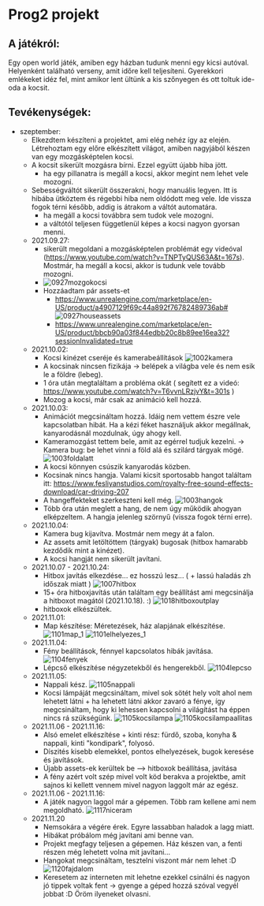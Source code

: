 # Prog2 projekt
## A játékról:
Egy open world játék, amiben egy házban tudunk menni egy kicsi autóval. Helyenként található verseny, amit időre kell teljesíteni. Gyerekkori emlékeket idéz fel, mint amikor lent ültünk a kis szőnyegen és ott toltuk ide-oda a kocsit.

## Tevékenységek:
* szeptember:
    * Elkezdtem készíteni a projektet, ami elég nehéz így az elején. Létrehoztam egy előre elkészített világot, amiben nagyjából készen van egy mozgásképtelen kocsi.
    * A kocsit sikerült mozgásra bírni. Ezzel együtt újabb hiba jött.
        * ha egy pillanatra is megáll a kocsi, akkor megint nem lehet vele mozogni.
    * Sebességváltót sikerült összerakni, hogy manuális legyen. Itt is hibába ütköztem és régebbi hiba nem oldódott meg vele. Ide vissza fogok térni később, addig is átrakom a váltót automatára.
        * ha megáll a kocsi továbbra sem tudok vele mozogni.
        * a váltótól teljesen függetlenül képes a kocsi nagyon gyorsan menni.
    * 2021.09.27:
        * sikerült megoldani a mozgásképtelen problémát egy videóval (https://www.youtube.com/watch?v=TNPTyQUS63A&t=167s). Mostmár, ha megáll a kocsi, akkor is tudunk vele tovább mozogni.
        * ![0927mozgokocsi](https://user-images.githubusercontent.com/71563655/134878946-09a86e6c-41c2-4e75-bd1f-41e4f3c3cfc6.png)
        * Hozzáadtam pár assets-et
            * https://www.unrealengine.com/marketplace/en-US/product/a4907129f69c44a892f76782489736ab#
            ![0927houseassets](https://user-images.githubusercontent.com/71563655/134886117-fcd69fc9-8c3b-4bc5-93bd-02e9a6f9ca4c.png)
            * https://www.unrealengine.com/marketplace/en-US/product/bbcb90a03f844edbb20c8b89ee16ea32?sessionInvalidated=true
    * 2021.10.02:
        * Kocsi kinézet cseréje és kamerabeállítások
        ![1002kamera](https://user-images.githubusercontent.com/71563655/135724911-d813830b-1614-47fe-9c19-33fd7d851246.png)
        * A kocsinak nincsen fizikája -> belépek a világba vele és nem esik le a földre (lebeg).
        * 1 óra után megtaláltam a probléma okát ( segített ez a videó: https://www.youtube.com/watch?v=T6vvnLRzjvY&t=301s )
        * Mozog a kocsi, már csak az animáció kell hozzá.
    * 2021.10.03:
        * Animációt megcsináltam hozzá. Idáig nem vettem észre vele kapcsolatban hibát. Ha a kézi féket használjuk akkor megállnak, kanyarodásnál mozdulnak, úgy ahogy kell.
        * Kameramozgást tettem bele, amit az egérrel tudjuk kezelni. -> Kamera bug: be lehet vinni a föld alá és szilárd tárgyak mögé.
        ![1003foldalatt](https://user-images.githubusercontent.com/71563655/135762745-da501ea0-f870-492c-8736-a2fda1c4df94.png)
        * A kocsi könnyen csúszik kanyarodás közben.
        * Kocsinak nincs hangja. Valami kicsit sportosabb hangot találtam itt: https://www.fesliyanstudios.com/royalty-free-sound-effects-download/car-driving-207
        * A hangeffekteket szerkeszteni kell még.
        ![1003hangok](https://user-images.githubusercontent.com/71563655/135768269-fc1ba828-b8ee-43b6-afd1-940ff04a3e73.png)
        * Több óra után meglett a hang, de nem úgy működik ahogyan elképzeltem. A hangja jelenleg szörnyű (vissza fogok térni erre).
    * 2021.10.04:
        * Kamera bug kijavítva. Mostmár nem megy át a falon.
        * Az assets amit letöltöttem (tárgyak) bugosak (hitbox hamarabb kezdődik mint a kinézet).
        * A kocsi hangját nem sikerült javítani.
    * 2021.10.07 - 2021.10.24:
        * Hitbox javítás elkezdése... ez hosszú lesz... ( + lassú haladás zh időszak miatt )
        ![1007hitbox](https://user-images.githubusercontent.com/71563655/136452710-f45f4765-32de-4bef-bb8d-94ae80a8b3d6.png)
        * 15+ óra hitboxjavítás után találtam egy beállítást ami megcsinálja a hitboxot magától (2021.10.18). :)
        ![1018hitboxoutplay](https://user-images.githubusercontent.com/71563655/137687403-749c6c6c-c038-47e7-8e23-de0a3bb03ecb.png)
        * hitboxok elkészültek.
    * 2021.11.01:
        *  Map készítése: Méretezések, ház alapjának elkészítése.
        ![1101map_1](https://user-images.githubusercontent.com/71563655/139710007-6384de7a-2d5b-42f8-beee-9dc5208e2a04.png)
        ![1101elhelyezes_1](https://user-images.githubusercontent.com/71563655/139720065-6b8b46fc-2477-423f-b236-836f04b83c01.png)
    * 2021.11.04:
        * Fény beállítások, fénnyel kapcsolatos hibák javítása.
        ![1104fenyek](https://user-images.githubusercontent.com/71563655/140419515-2f7574b0-151e-485f-a96d-58715c1a258f.png)
        * Lépcső elkészítése négyzetekből és hengerekből.
        ![1104lepcso](https://user-images.githubusercontent.com/71563655/140577103-3f6c157c-3295-429d-b3df-88dd79c366dc.png)
    * 2021.11.05:
        * Nappali kész.
        ![1105nappali](https://user-images.githubusercontent.com/71563655/140576388-f8cddc1a-9823-4bba-a329-9f3399086783.png)
        * Kocsi lámpáját megcsináltam, mivel sok sötét hely volt ahol nem lehetett látni + ha lehetett látni akkor zavaró a fénye, így megcsináltam, hogy ki lehessen kapcsolni a világítást ha éppen nincs rá szükségünk.
        ![1105kocsilampa](https://user-images.githubusercontent.com/71563655/140579118-4e90be31-fd7f-4447-8d47-eb6c0cc1d9b7.png)
        ![1105kocsilampaallitas](https://user-images.githubusercontent.com/71563655/140579045-ca17f2de-d5cd-4c70-b5ee-87a3cb075fec.png)
    * 2021.11.06 - 2021.11.16:
        * Alsó emelet elkészítése + kinti rész: fürdő, szoba, konyha & nappali, kinti "kondipark", folyosó.
        * Díszités kisebb elemekkel, pontos elhelyezések, bugok keresése és javítások.
        * Újabb assets-ek kerültek be --> hitboxok beállítása, javítása
        * A fény azért volt szép mivel volt köd berakva a projektbe, amit sajnos ki kellett vennem mivel nagyon laggolt már az egész.
    * 2021.11.06 - 2021.11.16:
        * A játék nagyon laggol már a gépemen. Több ram kellene ami nem megoldható.
        ![1117niceram](https://user-images.githubusercontent.com/71563655/142500125-e733cbe5-c4de-4236-9be6-4820a9b272b9.png)
    * 2021.11.20
        * Nemsokára a végére érek. Egyre lassabban haladok a lagg miatt.
        * Hibákat próbálom még javítani ami benne van.
        * Projekt megfagy teljesen a gépemen. Ház készen van, a fenti részen még lehetett volna mit javítani...
        * Hangokat megcsináltam, tesztelni viszont már nem lehet :D
        ![1120fajdalom](https://user-images.githubusercontent.com/71563655/142732619-6648c7ec-1c42-4181-b6dd-6cab32cbaf7d.png)
        * Keresetem az interneten mit lehetne ezekkel csinálni és nagyon jó tippek voltak fent -> gyenge a géped hozzá szóval vegyél jobbat :D Öröm ilyeneket olvasni.
        

        

